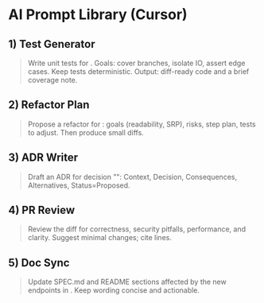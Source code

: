 # AI Prompt Library (Cursor)

## 1) Test Generator
> Write unit tests for <file>. Goals: cover branches, isolate IO, assert edge cases. Keep tests deterministic. Output: diff-ready code and a brief coverage note.

## 2) Refactor Plan
> Propose a refactor for <module>: goals (readability, SRP), risks, step plan, tests to adjust. Then produce small diffs.

## 3) ADR Writer
> Draft an ADR for decision "<topic>": Context, Decision, Consequences, Alternatives, Status=Proposed.

## 4) PR Review
> Review the diff for correctness, security pitfalls, performance, and clarity. Suggest minimal changes; cite lines.

## 5) Doc Sync
> Update SPEC.md and README sections affected by the new endpoints in <files>. Keep wording concise and actionable.